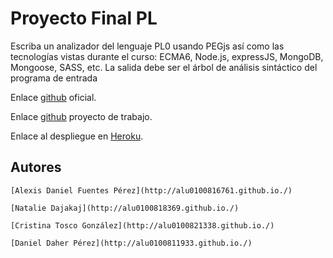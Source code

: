 # Proyecto Final PL

Escriba un analizador del lenguaje PL0 usando PEGjs así como las tecnologías vistas durante el curso: 
ECMA6, Node.js, expressJS, MongoDB, Mongoose, SASS, etc. La salida debe ser el árbol de análisis sintáctico
del programa de entrada


Enlace [github]() oficial.

Enlace [github](https://github.com/alu0100816761/proyecto-nataliealexis) proyecto de trabajo.

Enlace al despliegue en [Heroku](http://natalie-alexis-daniel-cristina.herokuapp.com/).

## Autores

    [Alexis Daniel Fuentes Pérez](http://alu0100816761.github.io./) 
    
    [Natalie Dajakaj](http://alu0100818369.github.io./)
    
    [Cristina Tosco González](http://alu0100821338.github.io./)
    
    [Daniel Daher Pérez](http://alu0100811933.github.io./)

